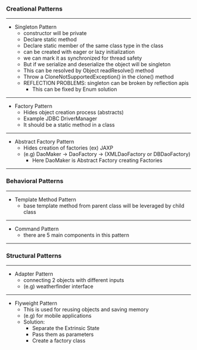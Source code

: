 ### Creational Patterns
<hr />

* Singleton Pattern
  * constructor will be private
  * Declare static method
  * Declare static member of the same class type in the class
  * can be created with eager or lazy initialization
  * we can mark it as synchronized for thread safety
  * But if we serialize and deserialize the object will be singleton
  * This can be resolved by Object readResolve() method
  * Throw a CloneNotSupportedException() in the clone() method
  * REFLECTION PROBLEMS: singleton can be broken by reflection apis
    * This can be fixed by Enum solution

<hr />

* Factory Pattern
  * Hides object creation process (abstracts)
  * Example JDBC DriverManager
  * It should be a static method in a class


<hr />

* Abstract Factory Pattern
  * Hides creation of factories (ex) JAXP
  * (e.g) DaoMaker -> DaoFactory -> (XMLDaoFactory or DBDaoFactory)
    * Here DaoMaker is Abstract Factory creating Factories


<hr />

### Behavioral Patterns

<hr />

* Template Method Pattern
  * base template method from parent class will be leveraged by child class
<hr />

* Command Pattern
  * there are 5 main components in this pattern

<hr />

### Structural Patterns

<hr />

* Adapter Pattern
  * connecting 2 objects with different inputs
  * (e.g) weatherfinder interface


<hr />

* Flyweight Pattern
  * This is used for reusing objects and saving memory
  * (e.g) for mobile applications
  * Solution:
    * Separate the Extrinsic State
    * Pass them as parameters
    * Create a factory class